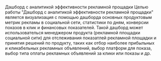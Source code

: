 Дашборд с аналитикой эффективности рекламной прощадки
Целью работы "Дашборд с аналитикой эффективности рекламной прощадки" является визуализация с помощью дашборда основных продуктовым метрик рекламы в социальной сети, статистики по дням, конверсии показов в клик и финансовых показателей. Такой дашборд может использователься менеджером продукта (рекламной площадки социальной сити) для отслеживания показатлей рекламной площадки и принятия решений по продукту, таких как отбор наиболее прибыльных и кликабельных рекламных объявлений, выбор платформ для показа, выбор типа оплаты рекламных объявлений за клики или показы и др.

